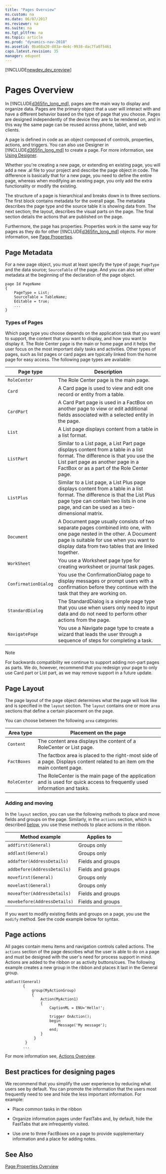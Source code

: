 ```yaml
---
title: "Pages Overview"
ms.custom: na
ms.date: 06/07/2017
ms.reviewer: na
ms.suite: na
ms.tgt_pltfrm: na
ms.topic: article
ms.prod: "dynamics-nav-2018"
ms.assetid: 0ba68a20-d83a-4e4c-9938-dac7fa8f5461
caps.latest.revision: 35
manager: edupont
---
```


[!INCLUDE[newdev_dev_preview](includes/newdev_dev_preview.md)]

# Pages Overview

In [!INCLUDE[d365fin_long_md](includes/d365fin_long_md.md)], pages are the main way to display and organize data. Pages are the primary object that a user will interact with and have a different behavior based on the type of page that you choose. Pages are designed independently of the device they are to be rendered on, and in this way the same page can be reused across phone, tablet, and web clients.

A page is defined in code as an object composed of controls, properties, actions, and triggers. You can also use Designer in [!INCLUDE[d365fin_long_md](includes/d365fin_long_md.md)] to create a page. For more information, see [Using Designer](devenv-inclient-designer.md).

Whether you're creating a new page, or extending en existing page, you will add a new .al file to your project and describe the page object in code. The difference is basically that for a new page, you need to define the entire page, whereas when modifying an existing page, you only add the extra functionality or modify the existing. 

The structure of a page is hierarchical and breaks down in to three sections. The first block contains metadata for the overall page. The metadata describes the page type and the source table it is showing data from. The next section; the layout, describes the visual parts on the page. The final section details the actions that are published on the page.

Furthermore, the page has properties. Properties work in the same way for pages as they do for other [!INCLUDE[d365fin_long_md](includes/d365fin_long_md.md)] objects. For more information, see [Page Properties](properties/devenv-page-property-overview.md).  

## Page Metadata
For a new page object, you must at least specify the type of page; `PageType` and the data source; `SourceTable` of the page. And you can also set other metadata at the beginning of the declaration of the page object. 

```
page Id PageName
{
    PageType = List;
    SourceTable = TableName;
    Editable = true;
    ...
}
```

### Types of Pages  
Which page type you choose depends on the application task that you want to support, the content that you want to display, and how you want to display it. The Role Center page is the main or home page and it helps the user focus on the most important daily tasks and activities. Other types of pages, such as list pages or card pages are typically linked from the home page for easy access. The following page types are available:  

|Page type   |Description|
|------------|-----------|
|`RoleCenter`|The Role Center page is the main page.|
|`Card`|A Card page is used to view and edit one record or entity from a table.|
|`CardPart`|A Card Part page is used in a FactBox on another page to view or edit additional fields associated with a selected entity in the page.|
|`List`|A List page displays content from a table in a list format.|
|`ListPart`|Similar to a List page, a List Part page displays content from a table in a list format. The difference is that you use the List part page as another page in a FactBox or as a part of the Role Center page.|
|`ListPlus`|Similar to a List page, a List Plus page displays content from a table in a list format. The difference is that the List Plus page type can contain two lists in one page, and can be used as a two-dimensional matrix.|
|`Document`|A Document page usually consists of two separate pages combined into one, with one page nested in the other. A Document page is suitable for use when you want to display data from two tables that are linked together.|
|`WorkSheet`|You use a Worksheet page type for creating worksheet or journal task pages.|
|`ConfirmationDialog`|You use the ConfirmationDialog page to display messages or prompt users with a confirmation before they continue with the task that they are working on.|
|`StandardDialog`|The StandardDialog is a simple page type that you use when users only need to input data and do not need to perform other actions from the page.|
|`NavigatePage`|You use a Navigate page type to create a wizard that leads the user through a sequence of steps for completing a task.|

> [!NOTE]
> For backwards compatibility we continue to support adding non-part pages as parts. We do, however, recommend that you redesign your page to only use Card part or List part, as we may remove support in a future update. 

## Page Layout
The page layout of the page object determines what the page will look like and is specified in the `layout` section. The `layout` contains one or more `area` sections that define a certain placement on the page. 

You can choose between the following `area` categories:

|Area type|Placement on the page|
|---------|-----------------|
|`Content`|The content area displays the content of a RoleCenter or List page.|
|`FactBoxes`|The factbox area is placed to the right-most side of a page. Displays content related to an item om the main content page.|
|`RoleCenter`|The RoleCenter is the main page of the application and is used for quick access to frequently used information and tasks.|

### Adding and moving
In the `layout` section, you can use the following methods to place and move fields and groups on the page. Similarly, in the `actions` section, which is described [below](#page-actions), you use these methods to place actions in the ribbon. 

|Method example         |Applies to |
|-----------------------|-------------|
|```addfirst(General)```|Groups only|
|```addlast(General)``` |Groups only|
|```addafter(AddressDetails)``` |Fields and groups|
|```addbefore(AddressDetails)```|Fields and groups|
|```movefirst(General)```|Groups only|
|```movelast(General)``` |Groups only|
|```moveafter(AddressDetails)``` |Fields and groups|
|```movebefore(AddressDetails)```|Fields and groups|

If you want to modify existing fields and groups on a page, you use the `modify` method. See the code example below for syntax.

<!--
### Page controls  
You can add page controls to a page depending on the page type you have chosen.

|Page Control|Supported on Pages|
|------------|------------|
|`repeater`|List, Card|
|`cuegroup`||
|`part`||
|`factbox`||
|`fasttab`||
|`homepart`||
|`chartpart`||
|`pagepart`||
|`systempart`||
|`ribbon`||
|`filterpane`||
-->

  
## Page actions
All pages contain menu items and navigation controls called actions. The ```actions``` section of the page describes what the user is able to do on a page and must be designed with the user's need for process support in mind. Actions are added to the ribbon or as activity buttons/cues. The following example creates a new group in the ribbon and places it last in the General group.

```
addlast(General)
        {
            group(MyActionGroup)
            {
                Action(MyAction1)
                {
                    CaptionML = ENU='Hello!';

                    trigger OnAction();
                    begin
                        Message('My message');
                    end;
                }
             }
         }   
        ...
```

For more information see, [Actions Overview](devenv-actions-overview.md).
  
## Best practices for designing pages  
We recommend that you simplify the user experience by reducing what users see by default. You can promote the information that the users most frequently need to see and hide the less important information. For example:  
  
-   Place common tasks in the ribbon  
  
-   Organize information pages under FastTabs and, by default, hide the FastTabs that are infrequently visited.  
  
-   Use one to three FactBoxes on a page to provide supplementary information and a place for adding notes.  
  
## See Also  
[Page Properties Overview](properties/devenv-page-property-overview.md)